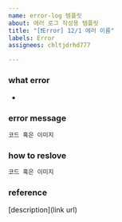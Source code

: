 ```yaml
---
name: error-log 템플릿
about: 에러 로그 작성용 템플릿
title: "[❗️Error] 12/1 에러 이름"
labels: Error
assignees: chltjdrhd777

---
```


### what error
- 

### error message

```bash
코드 혹은 이미지
```

### how to reslove

```js
코드 혹은 이미지
```

###  reference

[description](link url)
